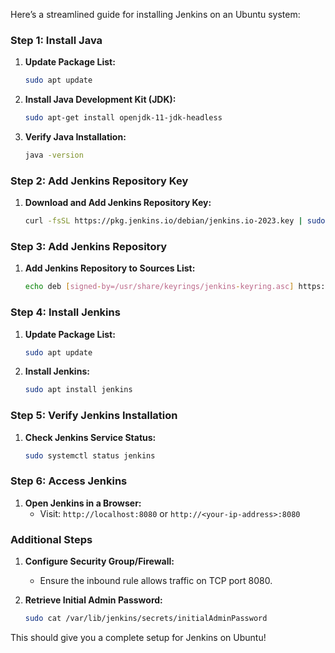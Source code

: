 Here’s a streamlined guide for installing Jenkins on an Ubuntu system:

### Step 1: Install Java

1. **Update Package List:**
   ```bash
   sudo apt update
   ```

2. **Install Java Development Kit (JDK):**
   ```bash
   sudo apt-get install openjdk-11-jdk-headless
   ```

3. **Verify Java Installation:**
   ```bash
   java -version
   ```

### Step 2: Add Jenkins Repository Key

1. **Download and Add Jenkins Repository Key:**
   ```bash
   curl -fsSL https://pkg.jenkins.io/debian/jenkins.io-2023.key | sudo tee /usr/share/keyrings/jenkins-keyring.asc > /dev/null
   ```

### Step 3: Add Jenkins Repository

1. **Add Jenkins Repository to Sources List:**
   ```bash
   echo deb [signed-by=/usr/share/keyrings/jenkins-keyring.asc] https://pkg.jenkins.io/debian-stable binary/ | sudo tee /etc/apt/sources.list.d/jenkins.list > /dev/null
   ```

### Step 4: Install Jenkins

1. **Update Package List:**
   ```bash
   sudo apt update
   ```

2. **Install Jenkins:**
   ```bash
   sudo apt install jenkins
   ```

### Step 5: Verify Jenkins Installation

1. **Check Jenkins Service Status:**
   ```bash
   sudo systemctl status jenkins
   ```

### Step 6: Access Jenkins

1. **Open Jenkins in a Browser:**
   - Visit: `http://localhost:8080` or `http://<your-ip-address>:8080`

### Additional Steps

1. **Configure Security Group/Firewall:**
   - Ensure the inbound rule allows traffic on TCP port 8080.

2. **Retrieve Initial Admin Password:**
   ```bash
   sudo cat /var/lib/jenkins/secrets/initialAdminPassword
   ```

This should give you a complete setup for Jenkins on Ubuntu!
